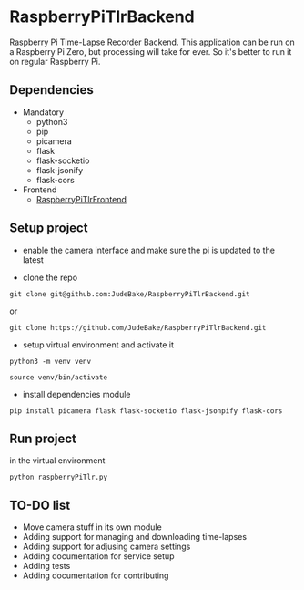 # RaspberryPiTlrBackend
Raspberry Pi Time-Lapse Recorder Backend. This application can be run on a
Raspberry Pi Zero, but processing will take for ever. So it's better to run
it on regular Raspberry Pi.

## Dependencies
* Mandatory
    * python3
    * pip
    * picamera
    * flask
    * flask-socketio
    * flask-jsonify
    * flask-cors
* Frontend
    * [RaspberryPiTlrFrontend](https://github.com/JudeBake/RaspberryPiTlrFrontend "Frontend Repo")

## Setup project
* enable the camera interface and make sure the pi is updated to the latest

* clone the repo

```
git clone git@github.com:JudeBake/RaspberryPiTlrBackend.git
```

or

```
git clone https://github.com/JudeBake/RaspberryPiTlrBackend.git
```

* setup virtual environment and activate it

```
python3 -m venv venv

source venv/bin/activate
```

* install dependencies module

```
pip install picamera flask flask-socketio flask-jsonpify flask-cors
```

## Run project
in the virtual environment

```
python raspberryPiTlr.py
```

## TO-DO list
* Move camera stuff in its own module
* Adding support for managing and downloading time-lapses
* Adding support for adjusing camera settings
* Adding documentation for service setup
* Adding tests
* Adding documentation for contributing
